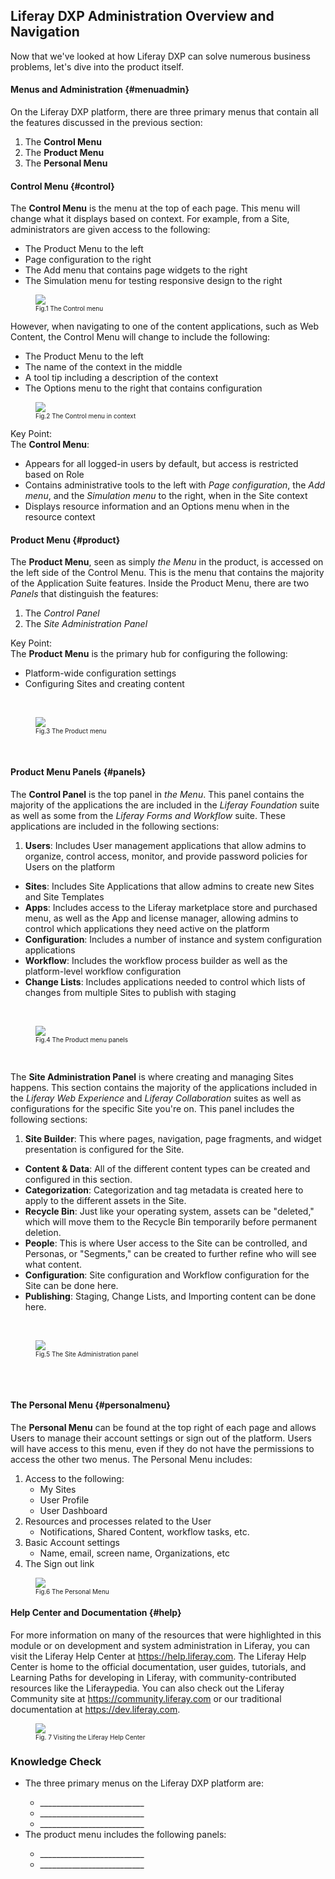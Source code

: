 ## Liferay DXP Administration Overview and Navigation

Now that we've looked at how Liferay DXP can solve numerous business problems, let's dive into the product itself. 

#### Menus and Administration {#menuadmin}

On the Liferay DXP platform, there are three primary menus that contain all the features discussed in the previous section:
1. The **Control Menu** 
2. The **Product Menu** 
3. The **Personal Menu**

#### Control Menu {#control}

The **Control Menu** is the menu at the top of each page. This menu will change what it displays based on context. For example, from a Site, administrators are given access to the following:
* The Product Menu to the left
* Page configuration to the right
* The Add menu that contains page widgets to the right
* The Simulation menu for testing responsive design to the right

<figure>
	<img src="../images/site-control-menu.png" style="max-height: 100%" />
	<figcaption style="font-size: x-small">Fig.1 The Control menu</figcaption>
</figure>

However, when navigating to one of the content applications, such as Web Content, the Control Menu will change to include the following:
* The Product Menu to the left
* The name of the context in the middle
* A tool tip including a description of the context 
* The Options menu to the right that contains configuration

<figure>
	<img src="../images/content-control-menu.png" style="max-height: 100%" />
	<figcaption style="font-size: x-small">Fig.2 The Control menu in context</figcaption>
</figure>

<div class="key-point">
Key Point: <br />
The <b>Control Menu</b>: 
<ul>
	<li>Appears for all logged-in users by default, but access is restricted based on Role</li>
	<li>Contains administrative tools to the left with <i>Page configuration</i>, the <i>Add menu</i>, and the <i>Simulation menu</i> to the right, when in the Site context</li>
	<li>Displays resource information and an Options menu when in the resource context</li>
</ul>
</div>

#### Product Menu {#product}

The **Product Menu**, seen as simply _the Menu_ in the product, is accessed on the left side of the Control Menu. This is the menu that contains the majority of the Application Suite features. Inside the Product Menu, there are two _Panels_ that distinguish the features:
1. The _Control Panel_
2. The _Site Administration Panel_

<div class="key-point">
Key Point: <br />
The <b>Product Menu</b> is the primary hub for configuring the following:
	<ul>
		<li> Platform-wide configuration settings</li>
		<li> Configuring Sites and creating content</li>
	</ul>
</div>

<br />

<figure>
	<img src="../images/product-menu.png" style="max-height: 100%" />
	<figcaption style="font-size: x-small">Fig.3 The Product menu</figcaption>
</figure>

<br />

#### Product Menu Panels {#panels}

The **Control Panel** is the top panel in _the Menu_. This panel contains the majority of the applications the are included in the _Liferay Foundation_ suite as well as some from the _Liferay Forms and Workflow_ suite. These applications are included in the following sections:
1. **Users**: Includes User management applications that allow admins to organize, control access, monitor, and provide password policies for Users on the platform
* **Sites**: Includes Site Applications that allow admins to create new Sites and Site Templates
* **Apps**: Includes access to the Liferay marketplace store and purchased menu, as well as the App and license manager, allowing admins to control which applications they need active on the platform
* **Configuration**: Includes a number of instance and system configuration applications
* **Workflow**: Includes the workflow process builder as well as the platform-level workflow configuration 
* **Change Lists**: Includes applications needed to control which lists of changes from multiple Sites to publish with staging

<br />

<figure>
	<img src="../images/control-panel.png" style="max-height: 100%" />
	<figcaption style="font-size: x-small">Fig.4 The Product menu panels</figcaption>
</figure>

<br />

The **Site Administration Panel** is where creating and managing Sites happens. This section contains the majority of the applications included in the _Liferay Web Experience_ and _Liferay Collaboration_ suites as well as configurations for the specific Site you're on. This panel includes the following sections:
1. **Site Builder**: This where pages, navigation, page fragments, and widget presentation is configured for the Site.
* **Content & Data**: All of the different content types can be created and configured in this section.
* **Categorization**: Categorization and tag metadata is created here to apply to the different assets in the Site.
* **Recycle Bin**: Just like your operating system, assets can be "deleted," which will move them to the Recycle Bin temporarily before permanent deletion.
* **People**: This is where User access to the Site can be controlled, and Personas, or "Segments," can be created to further refine who will see what content.
* **Configuration**: Site configuration and Workflow configuration for the Site can be done here.
* **Publishing**: Staging, Change Lists, and Importing content can be done here.

<br />

<figure>
	<img src="../images/site-admin-panel.png" style="max-height: 100%" />
	<figcaption style="font-size: x-small">Fig.5 The Site Administration panel</figcaption>
</figure>

<br /><br />

#### The Personal Menu {#personalmenu}

The **Personal Menu** can be found at the top right of each page and allows Users to manage their account settings or sign out of the platform. Users will have access to this menu, even if they do not have the permissions to access the other two menus. The Personal Menu includes:
1. Access to the following:
	* My Sites
	* User Profile
	* User Dashboard
2. Resources and processes related to the User
	* Notifications, Shared Content, workflow tasks, etc.
3. Basic Account settings
	* Name, email, screen name, Organizations, etc
4. The Sign out link

<figure>
	<img src="../images/user-panel.png" style="max-height: 100%" />
	<figcaption style="font-size: x-small">Fig.6 The Personal Menu</figcaption>
</figure>

#### Help Center and Documentation {#help}

For more information on many of the resources that were highlighted in this module or on development and system administration in Liferay, you can visit the Liferay Help Center at https://help.liferay.com. The Liferay Help Center is home to the official documentation, user guides, tutorials, and Learning Paths for developing in Liferay, with community-contributed resources like the Liferaypedia. You can also check out the Liferay Community site at https://community.liferay.com or our traditional documentation at https://dev.liferay.com. 

<figure>
	<img src="../images/help-liferay.png" style="max-height: 50%" />
	<figcaption style="font-size: x-small">Fig. 7 Visiting the Liferay Help Center</figcaption>
</figure>

<div class="summary"><h3>Knowledge Check</h3>
<ul>
	<li>The three primary menus on the Liferay DXP platform are:</li>
	<ul>
		<li>__________________________</li>
		<li>__________________________</li>
		<li>__________________________</li>
	</ul>
	<li> The product menu includes the following panels:</li>
	<ul>
		<li>__________________________</li>
		<li>__________________________</li>
	</ul>
</ul>
</div>  
